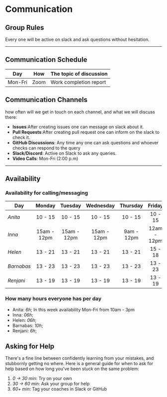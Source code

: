 # Communication

## Group Rules

<!-- any general rules you'd like to set for your group? -->

Every one will be active on slack and ask questions without hesitation.

---

## Communication Schedule

| Day     | How  | The topic of discussion |
| ------- | :--: | ----------------------- |
| Mon-Fri | Zoom | Work completion report  |

## Communication Channels

how often will we get in touch on each channel, and what we will discuss there:

- **Issues**:After creating issues one can message on slack about it.
- **Pull Requests**:After creating pull request one can inform on the slack to
  check it.
- **GitHub Discussions**: Any time any one can ask questions and whoever checks
  can respond to the query
- **Slack/Discord**: Active on Slack to ask any queries.
- **Video Calls**: Mon-Fri (2:00 p.m)

---

## Availability

### Availability for calling/messaging

| Day        |   Monday    |   Tuesday   |  Wednesday  |  Thursday   |   Friday    |  Saturday  |   Sunday   |
| ---------- | :---------: | :---------: | :---------: | :---------: | :---------: | :--------: | :--------: |
| _Anita_    |   10 - 15   |    10 - 15  |   10 - 15   |   10 - 15   |   10 - 15   |     NA     |   12 - 16  |
| _Inna_     | 15am - 12pm | 15am - 12pm | 15am - 12pm | 9am - 12pm  | 12am - 12pm | 9am - 12pm |  --------  |
| _Helen_    |   13 - 21   |   13 - 21   |   13 - 21   |   13 - 21   |   15 - 18   |     NA     |  --------  |
| _Barnabas_ |   13 - 23   |   13 - 23   |   13 - 23   |   13 - 23   |   13 - 23   |  13 - 23   |  --------  |
| _Renjani_  |   13 - 19   |   13 - 19   |   13 - 19   |   13 - 19   |   13 - 19   |     NA     |   12 - 16  |

### How many hours everyone has per day

- Anita: _6h_; In this week availability Mon-Fri from 10am - 3pm
- Inna: _06h_;
- Helen: _06h_;
- Barnabas: _10h_;
- Renjani: _6h_;

## Asking for Help

There's a fine line between confidently learning from your mistakes, and
stubbornly getting no where. Here is a general guide for when to ask for help
based on how long you've been stuck on the same problem:

1. _0 -> 30 min_: Try on your own
2. _30 -> 60 min_: Ask your group for help
3. _60+ min_: Tag your coaches in Slack or GitHub
